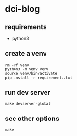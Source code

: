 # dci-blog

## requirements

- python3

## create a venv

    rm -rf venv
    python3 -m venv venv
    source venv/bin/activate
    pip install -r requirements.txt

## run dev server

    make devserver-global

## see other options

    make

